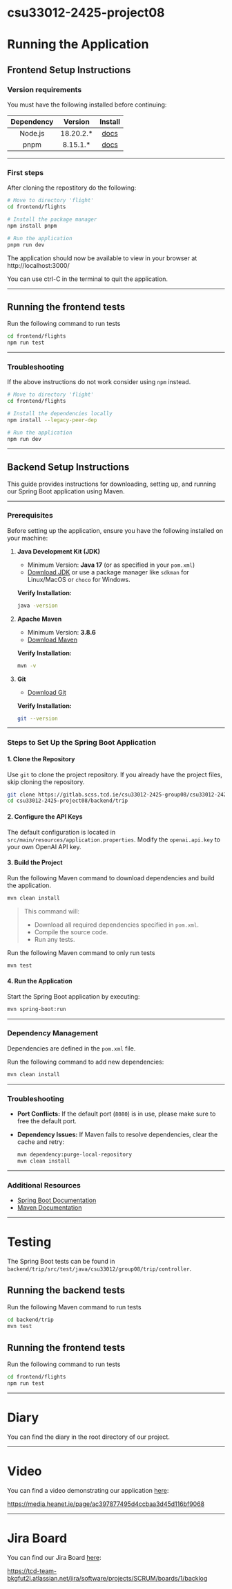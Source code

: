 # csu33012-2425-project08

# Running the Application

## Frontend Setup Instructions

### Version requirements

You must have the following installed before continuing:

|   Dependency   | Version  |                   Install                   |
| :------------: | :------: | :-----------------------------------------: |
|    Node.js     | 18.20.2.\* |   [docs](https://nodejs.org/en/download)    |
|      pnpm      | 8.15.1.\*  |    [docs](https://pnpm.io/installation)     |

---

### First steps

After cloning the repostitory do the following:

```bash
# Move to directory 'flight'
cd frontend/flights

# Install the package manager
npm install pnpm

# Run the application
pnpm run dev
```

The application should now be available to view in your browser at http://localhost:3000/

You can use ctrl-C in the terminal to quit the application.

---

## Running the frontend tests

Run the following command to run tests

```bash
cd frontend/flights
npm run test
```

---

### Troubleshooting

If the above instructions do not work consider using `npm` instead.

```bash
# Move to directory 'flight'
cd frontend/flights

# Install the dependencies locally
npm install --legacy-peer-dep

# Run the application
npm run dev
```

---

## Backend Setup Instructions

This guide provides instructions for downloading, setting up, and running our Spring Boot application using Maven.

---

### Prerequisites

Before setting up the application, ensure you have the following installed on your machine:

1. **Java Development Kit (JDK)**
   - Minimum Version: **Java 17** (or as specified in your `pom.xml`)
   - [Download JDK](https://www.oracle.com/java/technologies/javase-downloads.html) or use a package manager like `sdkman` for Linux/MacOS or `choco` for Windows.

   **Verify Installation:**
   ```bash
   java -version
   ```

2. **Apache Maven**
   - Minimum Version: **3.8.6**
   - [Download Maven](https://maven.apache.org/download.cgi)

   **Verify Installation:**
   ```bash
   mvn -v
   ```

3. **Git**
   - [Download Git](https://git-scm.com/)

   **Verify Installation:**
   ```bash
   git --version
   ```

---

### Steps to Set Up the Spring Boot Application

#### 1. Clone the Repository
Use `git` to clone the project repository. If you already have the project files, skip cloning the repository.

```bash
git clone https://gitlab.scss.tcd.ie/csu33012-2425-group08/csu33012-2425-project08.git
cd csu33012-2425-project08/backend/trip
```

#### 2. Configure the API Keys
The default configuration is located in `src/main/resources/application.properties`. Modify the `openai.api.key` to your own OpenAI API key.

#### 3. Build the Project
Run the following Maven command to download dependencies and build the application.

```bash
mvn clean install
```

> This command will:
> - Download all required dependencies specified in `pom.xml`.
> - Compile the source code.
> - Run any tests.

Run the following Maven command to only run tests

```bash
mvn test
```

#### 4. Run the Application
Start the Spring Boot application by executing:

```bash
mvn spring-boot:run
```

---

### Dependency Management

Dependencies are defined in the `pom.xml` file.

Run the following command to add new dependencies:
```bash
mvn clean install
```

---

### Troubleshooting

- **Port Conflicts:**
  If the default port (`8080`) is in use, please make sure to free the default port.

- **Dependency Issues:**
  If Maven fails to resolve dependencies, clear the cache and retry:
  ```bash
  mvn dependency:purge-local-repository
  mvn clean install
  ```

---

### Additional Resources

- [Spring Boot Documentation](https://spring.io/projects/spring-boot)
- [Maven Documentation](https://maven.apache.org/)

---

# Testing

The Spring Boot tests can be found in `backend/trip/src/test/java/csu33012/group08/trip/controller`.

## Running the backend tests

Run the following Maven command to run tests

```bash
cd backend/trip
mvn test
```

## Running the frontend tests

Run the following command to run tests

```bash
cd frontend/flights
npm run test
```

---

# Diary

You can find the diary in the root directory of our project.

---

# Video

You can find a video demonstrating our application [here](https://media.heanet.ie/page/ac397877495d4ccbaa3d45d116bf9068
):

https://media.heanet.ie/page/ac397877495d4ccbaa3d45d116bf9068

---

# Jira Board

You can find our Jira Board [here](https://tcd-team-bkgfut2l.atlassian.net/jira/software/projects/SCRUM/boards/1/backlog
):

https://tcd-team-bkgfut2l.atlassian.net/jira/software/projects/SCRUM/boards/1/backlog
